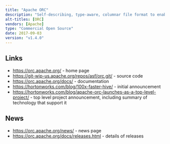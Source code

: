 ```yaml
---
title: "Apache ORC"
description: "Self-describing, type-aware, columnar file format to enable efficient querying and storage of data on Hadoop. Provides built-in storage indexes, column statistics and bloom filters to allow execution engines to implement predicate and projection push-down, partition pruning and cost based optimisation for low latency reads and multi-version concurrency control to support ACID transactions for bulk insert, update and deletes and streaming ingest. Implements type-aware encoding for efficient compression (run-length for integer and dictionary for string). Schema definition is stored along side the data and supports all primitive data types and complex nested data structures. Uses protocol buffers to store meta data. Comes with a Java library for reading and writing the file format and includes a MapReduce compatible API, a C++ library for reading the file format (donated by Vertica) and a set of Java and C++ tools for inspecting and benchmarking ORC files. Created by Hortonworks in January 2013 as part of the initiative to massively speed up Hive and improve the storage efficiency of data stored in Hadoop, split off from Apache Hive to become a separate top level Apache project in April 2015 with a 1.0 release in January 2016."
alt-titles: [ORC]
vendors: [Apache]
type: "Commercial Open Source"
date: 2017-09-03
version: "v1.4.0"
---
```

## Links

* <https://orc.apache.org/> - home page
* <https://git-wip-us.apache.org/repos/asf/orc.git/> - source code
* <https://orc.apache.org/docs/> - documentation
* <https://hortonworks.com/blog/100x-faster-hive/> - initial announcement
* <https://hortonworks.com/blog/apache-orc-launches-as-a-top-level-project/> - top level project announcement, including summary of technology that support it

## News

* <https://orc.apache.org/news/> - news page
* <https://orc.apache.org/docs/releases.html> - details of releases
